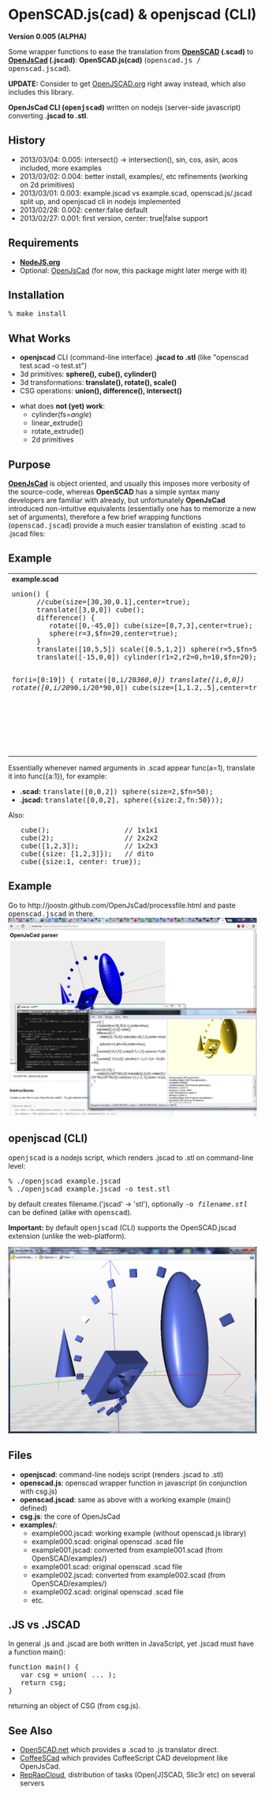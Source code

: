 
<h1>OpenSCAD.js(cad) & openjscad (CLI)</h1>

<b>Version 0.005 (ALPHA)</b>

Some wrapper functions to ease the translation from <b><a href="http://openscad.org/">OpenSCAD</a> (.scad)</b> to <b><a href="http://joostn.github.com/OpenJsCad/">OpenJsCad</a> (.jscad)</b>: <b>OpenSCAD.js(cad)</b> (<tt>openscad.js / openscad.jscad</tt>).

<b>UPDATE:</b> Consider to get <a href="https://github.com/Spiritdude/OpenJSCAD.org">OpenJSCAD.org</a> right away instead, which also includes this library.

<b>OpenJsCad CLI (<tt>openjscad</tt>)</b> written on nodejs (server-side javascript) converting <b>.jscad to .stl</b>.

<h2>History</h2>
<ul>
<li> 2013/03/04: 0.005: intersect() -> intersection(), sin, cos, asin, acos included, more examples 
<li> 2013/03/02: 0.004: better install, examples/, etc refinements (working on 2d primitives)
<li> 2013/03/01: 0.003: example.jscad vs example.scad, openscad.js/.jscad split up, and openjscad cli in nodejs implemented
<li> 2013/02/28: 0.002: center:false default
<li> 2013/02/27: 0.001: first version, center: true|false support
</ul>

<h2>Requirements</h2>
<ul>
<li><b><a href="http://nodejs.org">NodeJS.org</a></b>
<li>Optional: <a href="http://joostn.github.com/OpenJsCad/">OpenJsCad</a> (for now, this package might later merge with it)
</ul>

<h2>Installation</h2>

<pre>
% make install
</pre>

<h2>What Works</h2>
<ul>
<li><b>openjscad</b> CLI (command-line interface) <b>.jscad to .stl</b> (like "openscad test.scad -o test.st")
<li>3d primitives: <b>sphere(), cube(), cylinder()</b>
<li>3d transformations: <b>translate(), rotate(), scale()</b>
<li>CSG operations: <b>union(), difference(), intersect()</b>
<p>
<li>what does <b>not (yet) work</b>:
<ul>
<li>cylinder(fs=<i>angle</i>)
<li>linear_extrude()
<li>rotate_extrude()
<li>2d primitives
</ul>
</ul>

<h2>Purpose</h2>
<b><a href="http://joostn.github.com/OpenJsCad/">OpenJsCad</a></b> is object oriented, and usually this imposes more verbosity of the source-code, whereas <b>OpenSCAD</b> has a simple syntax many developers are familiar with already, but unfortunately <b>OpenJsCad</b> introduced non-intuitive equivalents (essentially one has to memorize a new set of arguments), therefore a few brief wrapping functions (<tt>openscad.jscad</tt>) provide a much easier translation of existing .scad to .jscad files:

<h2>Example</h2>
<table><tr><td valign=top>
<b>example.scad</b>
<pre>
union() {
      //cube(size=[30,30,0.1],center=true);
      translate([3,0,0]) cube();
      difference() {
         rotate([0,-45,0]) cube(size=[8,7,3],center=true);
         sphere(r=3,$fn=20,center=true);
      }
      translate([10,5,5]) scale([0.5,1,2]) sphere(r=5,$fn=50);
      translate([-15,0,0]) cylinder(r1=2,r2=0,h=10,$fn=20);
     
   for(i=[0:19]) {
      rotate([0,i/20*360,0]) 
      translate([i,0,0]) 
      rotate([0,i/20*90,i/20*90,0]) 
      cube(size=[1,1.2,.5],center=true);
   }
}
</pre>
</td><td valign=top width=50%>
<b>example.jscad</b>
<pre>
function main() {  
   var cubes = new Array();
   for(i=0; i&lt;20; i++) {
      cubes[i] = rotate([0,i/20*360,0], 
         translate([i,0,0], 
         rotate([0,i/20*90,i/20*90,0], 
         cube({size:[1,1.2,.5],center:true}))));
   }
   return union(
      //cube({size:[30,30,0.1],center:true}),
      translate([3,0,0],cube()),
      difference(
         rotate([0,-45,0], cube({size:[8,7,3],center:true})),
         sphere({r:3,fn:20,center:true})
      ),
      translate([10,5,5], scale([0.5,1,2], sphere({r:5,fn:50}))),
      translate([-15,0,0], cylinder({r1:2,r2:0,h:10,fn:20})),
      cubes
   );
}
</pre>
</td></tr></table>

Essentially whenever named arguments in .scad appear func(a=1), translate it into func({a:1}), for example:
<ul>
<li><b>.scad:</b> <tt>translate([0,0,2]) sphere(size=2,$fn=50);</tt>
<li><b>.jscad:</b> <tt>translate([0,0,2], sphere({size:2,fn:50}));</tt>
</ul>

Also:
<pre>
   cube();                  // 1x1x1
   cube(2);                 // 2x2x2
   cube([1,2,3]);           // 1x2x3
   cube({size: [1,2,3]});   // dito
   cube({size:1, center: true});
</pre>

<h2>Example</h2>
Go to http://joostn.github.com/OpenJsCad/processfile.html and paste <tt>openscad.jscad</tt> in there.

<img src="imgs/example000.png">

<h2>openjscad (CLI)</h2>
<tt>openjscad</tt> is a nodejs script, which renders .jscad to .stl on command-line level:
<pre>
% ./openjscad example.jscad 
% ./openjscad example.jscad -o test.stl
</pre>
by default creates filename.('jscad' &rarr; 'stl'), optionally <tt>-o <i>filename.stl</i></tt> can be defined (alike with <tt>openscad</tt>).

<b>Important:</b> by default <tt>openjscad</tt> (CLI) supports the OpenSCAD.jscad extension (unlike the web-platform). 

<img src="imgs/example000-stl.png">

<h2>Files</h2>
<ul>
<li><b>openjscad</b>: command-line nodejs script (renders .jscad to .stl)
<li><b>openscad.js</b>: openscad wrapper function in javascript (in conjunction with csg.js)
<li><b>openscad.jscad</b>: same as above with a working example (main() defined)
<li><b>csg.js</b>: the core of OpenJsCad
<li><b>examples/</b>:
<ul>
<li>example000.jscad: working example (without openscad.js library)
<li>example000.scad: original openscad .scad file
<li>example001.jscad: converted from example001.scad (from OpenSCAD/examples/)
<li>example001.scad: original openscad .scad file
<li>example002.jscad: converted from example002.scad (from OpenSCAD/examples/)
<li>example002.scad: original openscad .scad file
<li>etc.
</ul>
</ul>

<h2>.JS vs .JSCAD</h2>

In general .js and .jscad are both written in JavaScript, yet .jscad must have a function main():
<pre>
function main() {
   var csg = union( ... );
   return csg;
}
</pre>
returning an object of CSG (from csg.js).
 
<h2>See Also</h2>
<ul>
<li><a href="https://github.com/garyhodgson/openscad.net">OpenSCAD.net</a> which provides a .scad to .js translator direct.
<li><a href="https://github.com/kaosat-dev/CoffeeSCad">CoffeeSCad</a> which provides CoffeeScript CAD development like OpenJsCad.
<li><a href="https://github.com/Spiritdude/RepRapCloud">RepRapCloud</a>, distribution of tasks (Open[J]SCAD, Slic3r etc) on several servers
</ul>
            
